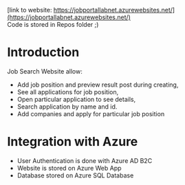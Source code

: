[link to website: https://jobportallabnet.azurewebsites.net/](https://jobportallabnet.azurewebsites.net/)<br/>
Code is stored in Repos folder ;)

# Introduction 
Job Search Website allow: <br/>
- Add job position and preview result post during creating,<br/>
- See all applications for job position,<br/>
- Open particular application to see details,<br/>
- Search application by name and id. <br/>
- Add companies and apply for particular job position<br/>

# Integration with Azure
- User Authentication is done with Azure AD B2C<br/>
- Website is stored on Azure Web App<br/>
- Database  stored on Azure SQL Database<br/>
